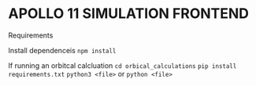 # APOLLO 11 SIMULATION FRONTEND

Requirements

Install dependenceis
`npm install`


If running an orbitcal calcluation
`cd orbical_calculations`
`pip install requirements.txt`
`python3 <file>` or `python <file>`
